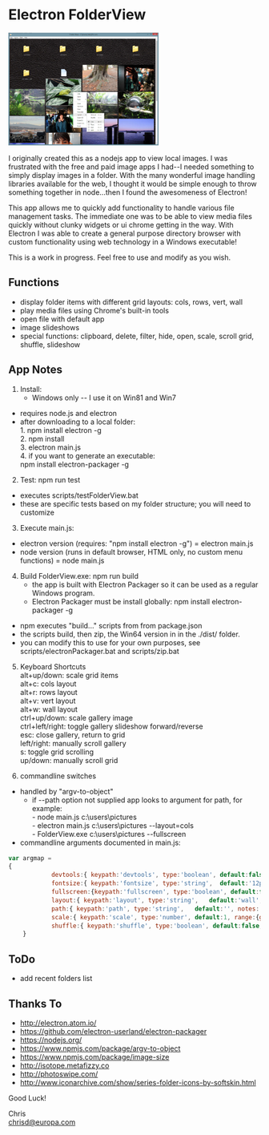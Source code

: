# Electron FolderView

<img src="https://github.com/ChrisDeFreitas/Electron-FolderView/blob/master/scrnshots/scrn04- layout menu.jpg" alt="Screen shot with layout menu" border=0 width=300>

I originally created this as a nodejs app to view local images.  I was frustrated with the free and paid image apps I had--I needed something to simply display images in a folder.  With the many wonderful image handling libraries available for the web, I thought it would be simple enough to throw something together in node...then I found the awesomeness of Electron!

This app allows me to quickly add functionality to handle various file management tasks.  The immediate one was to be able to view media files quickly without clunky widgets or ui chrome getting in the way.  With Electron I was able to create a general purpose directory browser with custom functionality using web technology in a Windows executable!

This is a work in progress.  Feel free to use and modify as you wish.


## Functions
- display folder items with different grid layouts: cols, rows, vert, wall
- play media files using Chrome's built-in tools
- open file with default app
- image slideshows
- special functions:  clipboard, delete, filter, hide, open, scale, scroll grid, shuffle, slideshow


## App Notes
1. Install:
	* Windows only -- I use it on Win81 and Win7
  * requires node.js and electron
  * after downloading to a local folder:  
			1. npm install electron -g  
			2. npm install  
			3. electron main.js  
			4. if you want to generate an executable:  
				npm install electron-packager -g

2. Test: npm run test
  * executes scripts/testFolderView.bat
  * these are specific tests based on my folder structure; you will need to customize

3. Execute main.js:
  * electron version (requires: "npm install electron -g") = electron main.js
  * node version (runs in default browser, HTML only, no custom menu functions) = node main.js

4. Build FolderView.exe: npm run build
	* the app is built with Electron Packager so it can be used as a regular Windows program.
	* Electron Packager must be install globally:  npm install electron-packager -g
  * npm executes "build..." scripts from from package.json
  * the scripts build, then zip, the Win64 version in in the ./dist/ folder.
  * you can modify this to use for your own purposes, see scripts/electronPackager.bat and scripts/zip.bat

5. Keyboard Shortcuts  
	 alt+up/down: scale grid items  
	 alt+c: cols layout  
	 alt+r: rows layout  
	 alt+v: vert layout  
	 alt+w: wall layout  
	 ctrl+up/down: scale gallery image  
	 ctrl+left/right: toggle gallery slideshow forward/reverse  
	 esc: close gallery, return to grid  
	 left/right: manually scroll gallery  
	 s: toggle grid scrolling  
	 up/down: manually scroll grid  

6. commandline switches
  * handled by "argv-to-object"
	* if --path option not supplied app looks to argument for path, for example:  
				- node main.js c:\users\pictures  
				- electron main.js c:\users\pictures	--layout=cols   
				- FolderView.exe c:\users\pictures	--fullscreen  
  * commandline arguments documented in main.js:
```Javascript
var argmap =
{
			devtools:{ keypath:'devtools', type:'boolean', default:false },
			fontsize:{ keypath:'fontsize', type:'string',  default:'12px', notes:'set the default font size for the item captions.' },
			fullscreen:{keypath:'fullscreen', type:'boolean', default:false },
			layout:{ keypath:'layout', type:'string',	default:'wall',	range:['cols','rows','vert','wall'], notes:'isotope translations: cols=masonry, width=300px; rows=fitRows, height=300px; vert=vertical, width=300px; wall=packery, width dependent on image size.'},
			path:{ keypath:'path', type:'string',	default:'', notes:'no trailing backslash allowed (for argv-to-object).' },
			scale:{ keypath:'scale', type:'number', default:1, range:{greaterThan:0}, notes:"scale size of grid items." },
			shuffle:{ keypath:'shuffle', type:'boolean', default:false, notes:'randomize display of items.'}
	}
```


## ToDo
- add recent folders list


## Thanks To
- http://electron.atom.io/
- https://github.com/electron-userland/electron-packager
- https://nodejs.org/
- https://www.npmjs.com/package/argv-to-object
- https://www.npmjs.com/package/image-size
- http://isotope.metafizzy.co
- http://photoswipe.com/
- http://www.iconarchive.com/show/series-folder-icons-by-softskin.html

Good Luck!

Chris  
chrisd@europa.com
